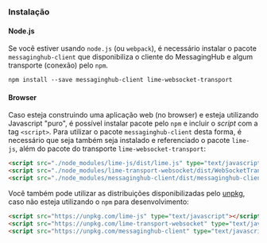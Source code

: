 ### Instalação

#### Node.js

Se você estiver usando `node.js` (ou `webpack`), é necessário instalar o pacote `messaginghub-client` que disponibiliza o cliente do MessagingHub e algum transporte (conexão) pelo `npm`.

    npm install --save messaginghub-client lime-websocket-transport

#### Browser

Caso esteja construindo uma aplicação web (no browser) e esteja utilizando Javascript "puro", é possível instalar pacote pelo `npm` e incluir o *script* com a tag `<script>`. Para utilizar o pacote  `messaginghub-client` desta forma, é necessário que seja também seja instalado e referenciado o pacote `lime-js`, além do pacote do transporte `lime-websocket-transport`:

```html
<script src="./node_modules/lime-js/dist/lime.js" type="text/javascript"></script>
<script src="./node_modules/lime-transport-websocket/dist/WebSocketTransport.js" type="text/javascript"></script>
<script src="./node_modules/messaginghub-client/dist/messaginghub-client.js" type="text/javascript"></script>
```

Você também pode utilizar as distribuições disponibilizadas pelo [unpkg](https://unpkg.com), caso não esteja utilizando o `npm` para desenvolvimento:
```html
<script src="https://unpkg.com/lime-js" type="text/javascript"></script>
<script src="https://unpkg.com/lime-transport-websocket" type="text/javascript"></script>
<script src="https://unpkg.com/messaginghub-client" type="text/javascript"></script>
```

